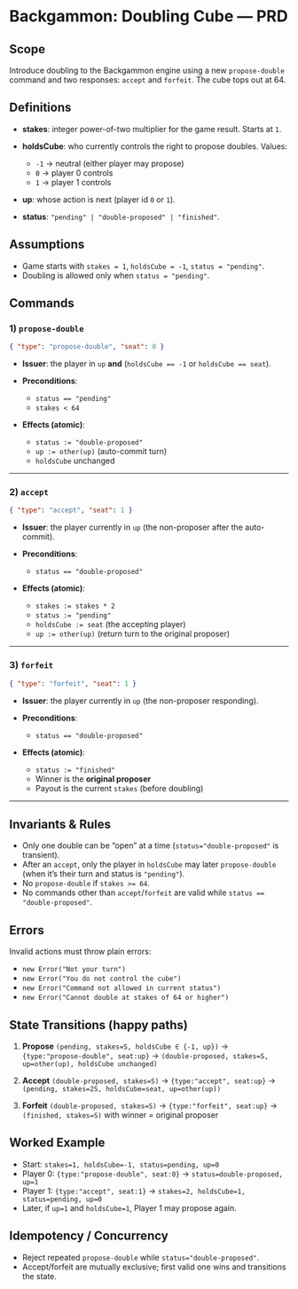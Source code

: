 # Backgammon: Doubling Cube — PRD

## Scope

Introduce doubling to the Backgammon engine using a new `propose-double` command and two responses: `accept` and `forfeit`. The cube tops out at 64.

## Definitions

* **stakes**: integer power-of-two multiplier for the game result. Starts at `1`.
* **holdsCube**: who currently controls the right to propose doubles. Values:

  * `-1` → neutral (either player may propose)
  * `0` → player 0 controls
  * `1` → player 1 controls
* **up**: whose action is next (player id `0` or `1`).
* **status**: `"pending" | "double-proposed" | "finished"`.

## Assumptions

* Game starts with `stakes = 1`, `holdsCube = -1`, `status = "pending"`.
* Doubling is allowed only when `status = "pending"`.

## Commands

### 1) `propose-double`

```json
{ "type": "propose-double", "seat": 0 }
```

* **Issuer**: the player in `up` **and** (`holdsCube == -1` or `holdsCube == seat`).
* **Preconditions**:

  * `status == "pending"`
  * `stakes < 64`
* **Effects (atomic)**:

  * `status := "double-proposed"`
  * `up := other(up)` (auto-commit turn)
  * `holdsCube` unchanged

---

### 2) `accept`

```json
{ "type": "accept", "seat": 1 }
```

* **Issuer**: the player currently in `up` (the non-proposer after the auto-commit).
* **Preconditions**:

  * `status == "double-proposed"`
* **Effects (atomic)**:

  * `stakes := stakes * 2`
  * `status := "pending"`
  * `holdsCube := seat` (the accepting player)
  * `up := other(up)` (return turn to the original proposer)

---

### 3) `forfeit`

```json
{ "type": "forfeit", "seat": 1 }
```

* **Issuer**: the player currently in `up` (the non-proposer responding).
* **Preconditions**:

  * `status == "double-proposed"`
* **Effects (atomic)**:

  * `status := "finished"`
  * Winner is the **original proposer**
  * Payout is the current `stakes` (before doubling)

---

## Invariants & Rules

* Only one double can be “open” at a time (`status="double-proposed"` is transient).
* After an `accept`, only the player in `holdsCube` may later `propose-double` (when it’s their turn and status is `"pending"`).
* No `propose-double` if `stakes >= 64`.
* No commands other than `accept`/`forfeit` are valid while `status == "double-proposed"`.

## Errors

Invalid actions must throw plain errors:

* `new Error("Not your turn")`
* `new Error("You do not control the cube")`
* `new Error("Command not allowed in current status")`
* `new Error("Cannot double at stakes of 64 or higher")`

## State Transitions (happy paths)

1. **Propose**
   `(pending, stakes=S, holdsCube ∈ {-1, up})`
   → `{type:"propose-double", seat:up}`
   → `(double-proposed, stakes=S, up=other(up), holdsCube unchanged)`

2. **Accept**
   `(double-proposed, stakes=S)`
   → `{type:"accept", seat:up}`
   → `(pending, stakes=2S, holdsCube=seat, up=other(up))`

3. **Forfeit**
   `(double-proposed, stakes=S)`
   → `{type:"forfeit", seat:up}`
   → `(finished, stakes=S)` with winner = original proposer

## Worked Example

* Start: `stakes=1, holdsCube=-1, status=pending, up=0`
* Player 0: `{type:"propose-double", seat:0}` → `status=double-proposed, up=1`
* Player 1: `{type:"accept", seat:1}` → `stakes=2, holdsCube=1, status=pending, up=0`
* Later, if `up=1` and `holdsCube=1`, Player 1 may propose again.

## Idempotency / Concurrency

* Reject repeated `propose-double` while `status="double-proposed"`.
* Accept/forfeit are mutually exclusive; first valid one wins and transitions the state.
